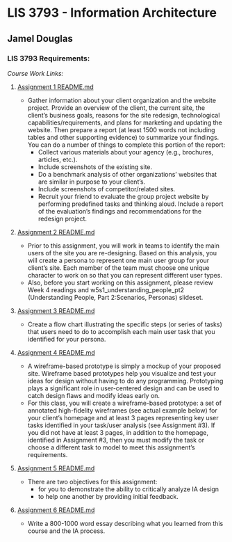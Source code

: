 # LIS 3793 - Information Architecture
## Jamel Douglas

### LIS 3793 Requirements:

*Course Work Links:*

1. [Assignment 1 README.md](assignment1/README.md "My Assignment 1 README.md file")
    + Gather information about your client organization and the website project. Provide an overview of the client, the current site, the client’s business goals, reasons for the site redesign, technological capabilities/requirements, and plans for marketing and updating the website. Then prepare a report (at least 1500 words not including tables and other supporting evidence) to summarize your findings. You can do a number of things to complete this portion of the report:
        - Collect various materials about your agency (e.g., brochures, articles, etc.).
        - Include screenshots of the existing site.
        - Do a benchmark analysis of other organizations’ websites that are similar in purpose to your client’s.
        - Include screenshots of competitor/related sites.
        - Recruit your friend to evaluate the group project website by performing predefined tasks and thinking aloud. Include a report of the evaluation’s findings and recommendations for the redesign project.

2. [Assignment 2 README.md](assignment2/README.md "My Assignment 2 README.md file")
    - Prior to this assignment, you will work in teams to identify the main users of the site you are re-designing. Based on this analysis, you will create a persona to represent one main user group for your client’s site. Each member of the team must choose one unique character to work on so that you can represent different user types.
    - Also, before you start working on this assignment, please review Week 4 readings and w5s1_understanding_people_pt2 (Understanding People, Part 2:Scenarios, Personas) slideset.

3. [Assignment 3 README.md](assignment3/README.md "My Assignment 3 README.md file")
    - Create a flow chart illustrating the specific steps (or series of tasks) that users need to do to accomplish each main user task that you identified for your persona.

4. [Assignment 4 README.md](assignment4/README.md "My Assignment 4 README.md file")
    - A wireframe-based prototype is simply a mockup of your proposed site. Wireframe based prototypes help you visualize and test your ideas for design without having to do any programming. Prototyping plays a significant role in user-centered design and can be used to catch design flaws and modify ideas early on. 
    - For this class, you will create a wireframe-based prototype: a set of annotated high-fidelity wireframes (see actual example below) for your client’s homepage and at least 3 pages representing key user tasks identified in your task/user analysis (see Assignment #3). If you did not have at least 3 pages, in addition to the homepage, identified in Assignment #3, then you must modify the task or choose a different task to model to meet this assignment’s requirements. 

5. [Assignment 5 README.md](assignment5/README.md "My Assignment 5 README.md file")
    + There are two objectives for this assignment: 
        - for you to demonstrate the ability to critically analyze IA design 
        - to help one another by providing initial feedback. 

6. [Assignment 6 README.md](assignment6/README.md "My Assignment 6 README.md file")
    - Write a 800-1000 word essay describing what you learned from this course and the IA process. 